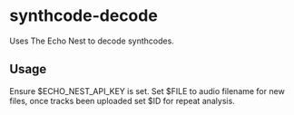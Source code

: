 # synthcode-decode

Uses The Echo Nest to decode synthcodes.

## Usage

Ensure $ECHO_NEST_API_KEY is set.
Set $FILE to audio filename for new files, once tracks been uploaded set $ID for repeat analysis.
